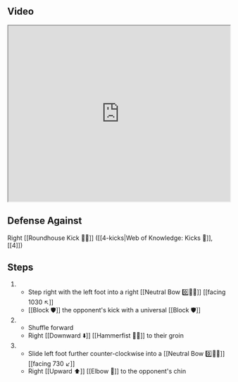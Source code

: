 ## Video

<iframe src="https://www.youtube.com/embed/BBE75J6Scx0" width="100%" height="400"></iframe>

## Defense Against

Right [[Roundhouse Kick 🔄🦵]] ([[4-kicks|Web of Knowledge: Kicks 🦶]], [[4]])

## Steps

1. - Step right with the left foot into a right [[Neutral Bow 0️⃣🧍‍♂️]] [[facing 1030 ↖️]]
    - [[Block 🛡️]] the opponent's kick with a universal [[Block 🛡️]]
2. - Shuffle forward
    - Right [[Downward ⬇️]] [[Hammerfist 🔨✊]] to their groin
3. - Slide left foot further counter-clockwise into a [[Neutral Bow 0️⃣🧍‍♂️]] [[facing 730 ↙️]]
    - Right [[Upward ⬆️]] [[Elbow 💪]] to the opponent's chin